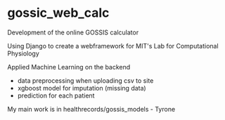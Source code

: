 # gossic_web_calc
Development of the online GOSSIS calculator

Using Django to create a webframework for MIT's Lab for Computational Physiology

Applied Machine Learning on the backend
- data preprocessing when uploading csv to site
- xgboost model for imputation (missing data)
- prediction for each patient

My main work is in healthrecords/gossis_models - Tyrone
